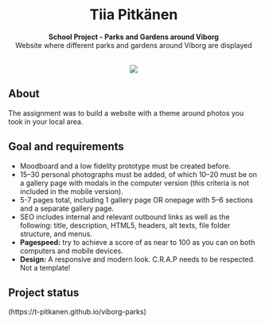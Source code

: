 
<h1 align="center">Tiia Pitkänen</h1>
<p align="center"><strong>School Project - Parks and Gardens around Viborg</strong>
<br>Website where different parks and gardens around Viborg are displayed</p>
<br/>
<div align="center"><img src="demo.gif"></img></div>
<h2>About</h2>
The assignment was to build a website with a theme around photos you took in your local area.

<h2>Goal and requirements</h2>

- Moodboard and a low fidelity prototype must be created before.
- 15–30 personal photographs must be added, of which 10–20 must be on a gallery page with modals in the computer version (this criteria is not included in the mobile version).
- 5-7 pages total, including 1 gallery page OR onepage with 5–6 sections and a separate gallery page.
- SEO includes internal and relevant outbound links as well as the following: title, description, HTML5, headers, alt texts, file folder structure, and menus.
- <b> Pagespeed:</b> try to achieve a score of as near to 100 as you can on both computers and mobile devices.
- <b>Design:</b> A responsive and modern look. C.R.A.P needs to be respected. Not a template!



<h2>Project status</h2>
(https://t-pitkanen.github.io/viborg-parks)

